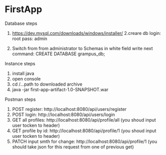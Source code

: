 # FirstApp

Database steps
1. https://dev.mysql.com/downloads/windows/installer/
2.creare db
  login: root
  pass: admin
  
3. Switch from from administrator to Schemas
   in white field write next command:
   CREATE DATABASE grampus_db;

Instance steps
1. install java
2. open console
3. cd /...path to downloaded archive
4. java -jar first-app-artifact-1.0-SNAPSHOT.war

Postman steps
1. POST  register: http://localhost:8080/api/users/register
2. POST  login:    http://localhost:8080/api/users/login
3. GET   all profiles: http://localhost:8080/api/profile/all  (you shoud input user tocken to header)
4. GET   profile by id: http://localhost:8080/api/profile/1   (you shoud input user tocken to header)
5. PATCH input smth for change: http://localhost:8080/api/profile/1 (you should take json for this request from one of previous get)









